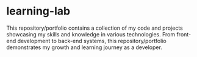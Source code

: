 # learning-lab
This repository/portfolio contains a collection of my code and projects showcasing my skills and knowledge in various technologies. From front-end development to back-end systems, this repository/portfolio demonstrates my growth and learning journey as a developer.
